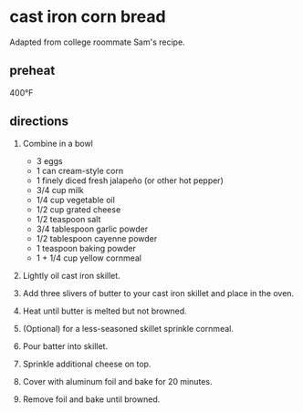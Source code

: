 cast iron corn bread
====================

Adapted from college roommate Sam's recipe.

## preheat

400°F

## directions

1. Combine in a bowl

   - 3 eggs
   - 1 can cream-style corn
   - 1 finely diced fresh jalapeño (or other hot pepper)
   - 3/4 cup milk
   - 1/4 cup vegetable oil
   - 1/2 cup grated cheese
   - 1/2 teaspoon salt
   - 3/4 tablespoon garlic powder
   - 1/2 tablespoon cayenne powder
   - 1 teaspoon baking powder
   - 1 + 1/4 cup yellow cornmeal

1. Lightly oil cast iron skillet.
1. Add three slivers of butter to your cast iron skillet and place in the oven.
1. Heat until butter is melted but not browned.
1. (Optional) for a less-seasoned skillet sprinkle cornmeal.
1. Pour batter into skillet.
1. Sprinkle additional cheese on top.
1. Cover with aluminum foil and bake for 20 minutes.
1. Remove foil and bake until browned.

